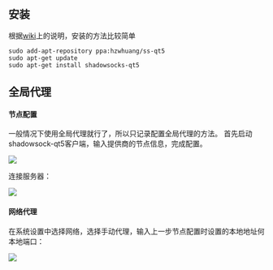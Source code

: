 ## 安装
根据[wiki](https://github.com/shadowsocks/shadowsocks-qt5/wiki/Installation)上的说明，安装的方法比较简单
```
sudo add-apt-repository ppa:hzwhuang/ss-qt5
sudo apt-get update
sudo apt-get install shadowsocks-qt5
```

## 全局代理

#### 节点配置
一般情况下使用全局代理就行了，所以只记录配置全局代理的方法。
首先启动shadowsock-qt5客户端，输入提供商的节点信息，完成配置。

![](https://ws1.sinaimg.cn/large/67aa4ed6jw1famz9itkdoj20950eeab6.jpg)

连接服务器：

![](https://ws3.sinaimg.cn/large/67aa4ed6gw1famz5cuf82j20q00e4wg0.jpg)

#### 网络代理
在系统设置中选择网络，选择手动代理，输入上一步节点配置时设置的本地地址何本地端口：

![](https://ws3.sinaimg.cn/large/67aa4ed6jw1famzao0ggrj20o00e0dhk.jpg)